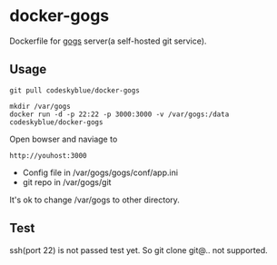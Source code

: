 docker-gogs
===========

Dockerfile for [gogs](http://gogs.io) server(a self-hosted git service).

## Usage
```
git pull codeskyblue/docker-gogs

mkdir /var/gogs
docker run -d -p 22:22 -p 3000:3000 -v /var/gogs:/data codeskyblue/docker-gogs
```

Open bowser and naviage to

```
http://youhost:3000
```

* Config file in /var/gogs/gogs/conf/app.ini
* git repo in /var/gogs/git

It's ok to change /var/gogs to other directory.

## Test
ssh(port 22) is not passed test yet. So git clone git@.. not supported.

